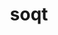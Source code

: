 ---
title: "soqt"
layout: cache
categories: [package, develop]
meta: {"compilers": ["gcc@11.4.0"], "num_specs": 28, "num_specs_by_stack": {"hep": 28, "root": 28}, "oss": ["ubuntu22.04"], "platforms": ["linux"], "stacks": ["hep", "root"], "targets": ["x86_64_v3"], "versions": ["1.6.3"]}
spec_details: [{"compiler": "gcc@11.4.0", "hash": "2ckgyc6uzwgi2s4m4oq7y7gwgyr3liiv", "os": "ubuntu22.04", "platform": "linux", "size": "-", "stacks": ["hep", "root"], "target": "x86_64_v3", "variants": ["build_system=cmake", "build_type=Release", "generator=make", "~ipo", "+iv", "+spacenav", "+static_defaults", "~tests"], "versions": ["1.6.3"]}, {"compiler": "gcc@11.4.0", "hash": "3kh6f5acriigin4nk7wcycjbdq7bu5ke", "os": "ubuntu22.04", "platform": "linux", "size": "-", "stacks": ["hep", "root"], "target": "x86_64_v3", "variants": ["build_system=cmake", "build_type=Release", "generator=make", "~ipo", "+iv", "+spacenav", "+static_defaults", "~tests"], "versions": ["1.6.3"]}, {"compiler": "gcc@11.4.0", "hash": "45rza44ljgucp2wsqmvq4r2vwqjsf5lj", "os": "ubuntu22.04", "platform": "linux", "size": "-", "stacks": ["hep", "root"], "target": "x86_64_v3", "variants": ["build_system=cmake", "build_type=Release", "generator=make", "~ipo", "+iv", "+spacenav", "+static_defaults", "~tests"], "versions": ["1.6.3"]}, {"compiler": "gcc@11.4.0", "hash": "767f3jkf2fbdnjfwfhpbcsei2yjo46gz", "os": "ubuntu22.04", "platform": "linux", "size": "-", "stacks": ["hep", "root"], "target": "x86_64_v3", "variants": ["build_system=cmake", "build_type=Release", "generator=make", "~ipo", "+iv", "+spacenav", "+static_defaults", "~tests"], "versions": ["1.6.3"]}, {"compiler": "gcc@11.4.0", "hash": "ahqnr2s5qonojbng6jkldtkbsgst4fge", "os": "ubuntu22.04", "platform": "linux", "size": "-", "stacks": ["hep", "root"], "target": "x86_64_v3", "variants": ["build_system=cmake", "build_type=Release", "generator=make", "~ipo", "+iv", "+spacenav", "+static_defaults", "~tests"], "versions": ["1.6.3"]}, {"compiler": "gcc@11.4.0", "hash": "bjcgbsxh4hck3qgt4d4rlej3wzeehs46", "os": "ubuntu22.04", "platform": "linux", "size": "-", "stacks": ["hep", "root"], "target": "x86_64_v3", "variants": ["build_system=cmake", "build_type=Release", "generator=make", "~ipo", "+iv", "+spacenav", "+static_defaults", "~tests"], "versions": ["1.6.3"]}, {"compiler": "gcc@11.4.0", "hash": "cwfke5xzevak3y45wsmz7lmdtmhez4n5", "os": "ubuntu22.04", "platform": "linux", "size": "-", "stacks": ["hep", "root"], "target": "x86_64_v3", "variants": ["build_system=cmake", "build_type=Release", "generator=make", "~ipo", "+iv", "+spacenav", "+static_defaults", "~tests"], "versions": ["1.6.3"]}, {"compiler": "gcc@11.4.0", "hash": "d7ru6hzydxcp7xvlufovd74icetlyo5u", "os": "ubuntu22.04", "platform": "linux", "size": "-", "stacks": ["hep", "root"], "target": "x86_64_v3", "variants": ["build_system=cmake", "build_type=Release", "generator=make", "~ipo", "+iv", "+spacenav", "+static_defaults", "~tests"], "versions": ["1.6.3"]}, {"compiler": "gcc@11.4.0", "hash": "dp44afzktjmnobdzhxoc7n2reu2udcih", "os": "ubuntu22.04", "platform": "linux", "size": "-", "stacks": ["hep", "root"], "target": "x86_64_v3", "variants": ["build_system=cmake", "build_type=Release", "generator=make", "~ipo", "+iv", "+spacenav", "+static_defaults", "~tests"], "versions": ["1.6.3"]}, {"compiler": "gcc@11.4.0", "hash": "fadgo6id76qfaamx5e24g2tocwrmgibw", "os": "ubuntu22.04", "platform": "linux", "size": "-", "stacks": ["hep", "root"], "target": "x86_64_v3", "variants": ["build_system=cmake", "build_type=Release", "generator=make", "~ipo", "+iv", "+spacenav", "+static_defaults", "~tests"], "versions": ["1.6.3"]}, {"compiler": "gcc@11.4.0", "hash": "jc3uo7bnjy2i7nfboq34uqtwjdqmkygx", "os": "ubuntu22.04", "platform": "linux", "size": "-", "stacks": ["hep", "root"], "target": "x86_64_v3", "variants": ["build_system=cmake", "build_type=Release", "generator=make", "~ipo", "+iv", "+spacenav", "+static_defaults", "~tests"], "versions": ["1.6.3"]}, {"compiler": "gcc@11.4.0", "hash": "jqup7ukcfbw2oweefibfewjdi5guadif", "os": "ubuntu22.04", "platform": "linux", "size": "-", "stacks": ["hep", "root"], "target": "x86_64_v3", "variants": ["build_system=cmake", "build_type=Release", "generator=make", "~ipo", "+iv", "+spacenav", "+static_defaults", "~tests"], "versions": ["1.6.3"]}, {"compiler": "gcc@11.4.0", "hash": "jwlj4sacimsyhqo6leomhkssgyoeyxzd", "os": "ubuntu22.04", "platform": "linux", "size": "-", "stacks": ["hep", "root"], "target": "x86_64_v3", "variants": ["build_system=cmake", "build_type=Release", "generator=make", "~ipo", "+iv", "+spacenav", "+static_defaults", "~tests"], "versions": ["1.6.3"]}, {"compiler": "gcc@11.4.0", "hash": "kzmtvv65br32k4jkuuubk6fppffpojve", "os": "ubuntu22.04", "platform": "linux", "size": "-", "stacks": ["hep", "root"], "target": "x86_64_v3", "variants": ["build_system=cmake", "build_type=Release", "generator=make", "~ipo", "+iv", "+spacenav", "+static_defaults", "~tests"], "versions": ["1.6.3"]}, {"compiler": "gcc@11.4.0", "hash": "of6dabzqhbqe7qqvfdejc23kukp3m6kl", "os": "ubuntu22.04", "platform": "linux", "size": "-", "stacks": ["hep", "root"], "target": "x86_64_v3", "variants": ["build_system=cmake", "build_type=Release", "generator=make", "~ipo", "+iv", "+spacenav", "+static_defaults", "~tests"], "versions": ["1.6.3"]}, {"compiler": "gcc@11.4.0", "hash": "otndhaydjjuv4dhpmaehzzldproflm26", "os": "ubuntu22.04", "platform": "linux", "size": "-", "stacks": ["hep", "root"], "target": "x86_64_v3", "variants": ["build_system=cmake", "build_type=Release", "generator=make", "~ipo", "+iv", "+spacenav", "+static_defaults", "~tests"], "versions": ["1.6.3"]}, {"compiler": "gcc@11.4.0", "hash": "qmax34zowq75mek6aepz7mjbzi6h7gy4", "os": "ubuntu22.04", "platform": "linux", "size": "-", "stacks": ["hep", "root"], "target": "x86_64_v3", "variants": ["build_system=cmake", "build_type=Release", "generator=make", "~ipo", "+iv", "+spacenav", "+static_defaults", "~tests"], "versions": ["1.6.3"]}, {"compiler": "gcc@11.4.0", "hash": "qnovg4r3yt7tptywrtrvkxm6cxctogrq", "os": "ubuntu22.04", "platform": "linux", "size": "-", "stacks": ["hep", "root"], "target": "x86_64_v3", "variants": ["build_system=cmake", "build_type=Release", "generator=make", "~ipo", "+iv", "+spacenav", "+static_defaults", "~tests"], "versions": ["1.6.3"]}, {"compiler": "gcc@11.4.0", "hash": "qvr6ymhc4itxs26477lmphwhxof2vodr", "os": "ubuntu22.04", "platform": "linux", "size": "-", "stacks": ["hep", "root"], "target": "x86_64_v3", "variants": ["build_system=cmake", "build_type=Release", "generator=make", "~ipo", "+iv", "+spacenav", "+static_defaults", "~tests"], "versions": ["1.6.3"]}, {"compiler": "gcc@11.4.0", "hash": "swewjzrxmlwn3dy6rcosaqxzajj2rmpz", "os": "ubuntu22.04", "platform": "linux", "size": "-", "stacks": ["hep", "root"], "target": "x86_64_v3", "variants": ["build_system=cmake", "build_type=Release", "generator=make", "~ipo", "+iv", "+spacenav", "+static_defaults", "~tests"], "versions": ["1.6.3"]}, {"compiler": "gcc@11.4.0", "hash": "voph4wg2s7ej5jiasfxdskzuf2dcbvcp", "os": "ubuntu22.04", "platform": "linux", "size": "-", "stacks": ["hep", "root"], "target": "x86_64_v3", "variants": ["build_system=cmake", "build_type=Release", "generator=make", "~ipo", "+iv", "+spacenav", "+static_defaults", "~tests"], "versions": ["1.6.3"]}, {"compiler": "gcc@11.4.0", "hash": "wflghy37pphljrhdk2iz25a7dlxeoa5z", "os": "ubuntu22.04", "platform": "linux", "size": "-", "stacks": ["hep", "root"], "target": "x86_64_v3", "variants": ["build_system=cmake", "build_type=Release", "generator=make", "~ipo", "+iv", "+spacenav", "+static_defaults", "~tests"], "versions": ["1.6.3"]}, {"compiler": "gcc@11.4.0", "hash": "xezuotn4hwebp343sybzqvhpdhb6d3t7", "os": "ubuntu22.04", "platform": "linux", "size": "-", "stacks": ["hep", "root"], "target": "x86_64_v3", "variants": ["build_system=cmake", "build_type=Release", "generator=make", "~ipo", "+iv", "+spacenav", "+static_defaults", "~tests"], "versions": ["1.6.3"]}, {"compiler": "gcc@11.4.0", "hash": "xqhadbync2kjecizd4cpc3lmqj3eo5n6", "os": "ubuntu22.04", "platform": "linux", "size": "-", "stacks": ["hep", "root"], "target": "x86_64_v3", "variants": ["build_system=cmake", "build_type=Release", "generator=make", "~ipo", "+iv", "+spacenav", "+static_defaults", "~tests"], "versions": ["1.6.3"]}, {"compiler": "gcc@11.4.0", "hash": "xwx4sga7owrh4y3wpt2p7bipa5kdeorw", "os": "ubuntu22.04", "platform": "linux", "size": "-", "stacks": ["hep", "root"], "target": "x86_64_v3", "variants": ["build_system=cmake", "build_type=Release", "generator=make", "~ipo", "+iv", "+spacenav", "+static_defaults", "~tests"], "versions": ["1.6.3"]}, {"compiler": "gcc@11.4.0", "hash": "ya2wq2m44tge5zsqyr5urw4ozvt6752e", "os": "ubuntu22.04", "platform": "linux", "size": "-", "stacks": ["hep", "root"], "target": "x86_64_v3", "variants": ["build_system=cmake", "build_type=Release", "generator=make", "~ipo", "+iv", "+spacenav", "+static_defaults", "~tests"], "versions": ["1.6.3"]}, {"compiler": "gcc@11.4.0", "hash": "zc2jjuxtzztfpvisp4o7zv6rfs7dasa2", "os": "ubuntu22.04", "platform": "linux", "size": "-", "stacks": ["hep", "root"], "target": "x86_64_v3", "variants": ["build_system=cmake", "build_type=Release", "generator=make", "~ipo", "+iv", "+spacenav", "+static_defaults", "~tests"], "versions": ["1.6.3"]}, {"compiler": "gcc@11.4.0", "hash": "zs42sn24ltp5binytiswp7naoypzthq7", "os": "ubuntu22.04", "platform": "linux", "size": "-", "stacks": ["hep", "root"], "target": "x86_64_v3", "variants": ["build_system=cmake", "build_type=Release", "generator=make", "~ipo", "+iv", "+spacenav", "+static_defaults", "~tests"], "versions": ["1.6.3"]}]
---